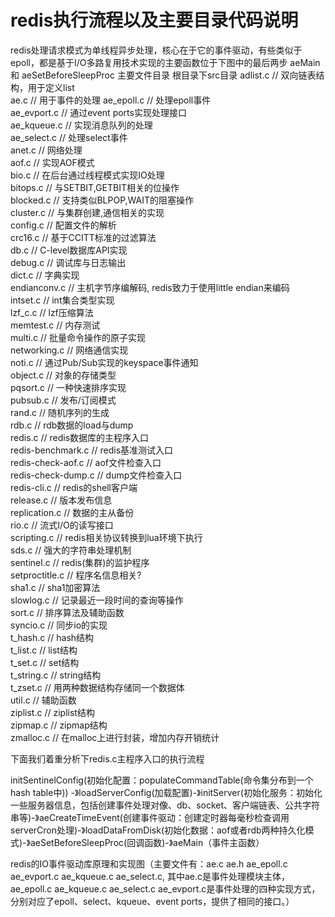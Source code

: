 # redis执行流程以及主要目录代码说明
redis处理请求模式为单线程异步处理，核心在于它的事件驱动，有些类似于epoll，都是基于I/O多路复用技术实现的主要函数位于下图中的最后两步 aeMain 和 aeSetBeforeSleepProc
主要文件目录
根目录下src目录
adlist.c         // 双向链表结构，用于定义list  
ae.c             // 用于事件的处理 
ae_epoll.c       // 处理epoll事件  
ae_evport.c      // 通过event ports实现处理接口  
ae_kqueue.c      // 实现消息队列的处理  
ae_select.c      // 处理select事件  
anet.c           // 网络处理  
aof.c            // 实现AOF模式  
bio.c            // 在后台通过线程模式实现IO处理  
bitops.c         // 与SETBIT,GETBIT相关的位操作  
blocked.c        // 支持类似BLPOP,WAIT的阻塞操作  
cluster.c        // 与集群创建,通信相关的实现  
config.c         // 配置文件的解析  
crc16.c          // 基于CCITT标准的过滤算法  
db.c             // C-level数据库API实现  
debug.c          // 调试库与日志输出  
dict.c           // 字典实现  
endianconv.c     // 主机字节序编解码, redis致力于使用little endian来编码  
intset.c         // int集合类型实现  
lzf_c.c          // lzf压缩算法  
memtest.c        // 内存测试  
multi.c          // 批量命令操作的原子实现  
networking.c     // 网络通信实现  
noti.c           // 通过Pub/Sub实现的keyspace事件通知  
object.c         // 对象的存储类型  
pqsort.c         // 一种快速排序实现  
pubsub.c         // 发布/订阅模式  
rand.c           // 随机序列的生成  
rdb.c            // rdb数据的load与dump  
redis.c          // redis数据库的主程序入口  
redis-benchmark.c  // redis基准测试入口  
redis-check-aof.c  // aof文件检查入口  
redis-check-dump.c // dump文件检查入口  
redis-cli.c        // redis的shell客户端  
release.c          // 版本发布信息  
replication.c      // 数据的主从备份  
rio.c              // 流式I/O的读写接口  
scripting.c        // redis相关协议转换到lua环境下执行  
sds.c              // 强大的字符串处理机制  
sentinel.c         // redis(集群)的监护程序  
setproctitle.c      // 程序名信息相关?  
sha1.c             // sha1加密算法  
slowlog.c          // 记录最近一段时间的查询等操作  
sort.c             // 排序算法及辅助函数  
syncio.c           // 同步io的实现  
t_hash.c           // hash结构  
t_list.c           // list结构  
t_set.c            // set结构  
t_string.c         // string结构  
t_zset.c           // 用两种数据结构存储同一个数据体  
util.c             // 辅助函数  
ziplist.c          // ziplist结构  
zipmap.c           // zipmap结构  
zmalloc.c          // 在malloc上进行封装，增加内存开销统计

下面我们着重分析下redis.c主程序入口的执行流程

initSentinelConfig(初始化配置：populateCommandTable(命令集分布到一个hash table中)) -》loadServerConfig(加载配置)-》initServer(初始化服务：初始化一些服务器信息，包括创建事件处理对像、db、socket、客户端链表、公共字符串等)-》aeCreateTimeEvent(创建事件驱动：创建定时器每毫秒检查调用serverCron处理)-》loadDataFromDisk(初始化数据：aof或者rdb两种持久化模式)-》aeSetBeforeSleepProc(回调函数)-》aeMain（事件主函数）

redis的IO事件驱动库原理和实现图（主要文件有：ae.c ae.h ae_epoll.c ae_evport.c ae_kqueue.c ae_select.c, 其中ae.c是事件处理模块主体，ae_epoll.c ae_kqueue.c ae_select.c ae_evport.c是事件处理的四种实现方式，分别对应了epoll、select、kqueue、event ports，提供了相同的接口。）
